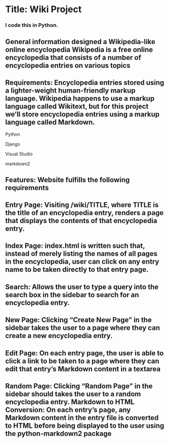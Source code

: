 # Title: Wiki Project
### I code this in Python.

## General information designed a Wikipedia-like online encyclopedia Wikipedia is a free online encyclopedia that consists of a number of encyclopedia entries on various topics

## Requirements: Encyclopedia entries stored using a lighter-weight human-friendly markup language. Wikipedia happens to use a markup language called Wikitext, but for this project we’ll store encyclopedia entries using a markup language called Markdown.

Python

Django

Visual Studio

markdown2

## Features: Website fulfills the following requirements

## Entry Page: Visiting /wiki/TITLE, where TITLE is the title of an encyclopedia entry, renders a page that displays the contents of that encyclopedia entry.

## Index Page: index.html is written such that, instead of merely listing the names of all pages in the encyclopedia, user can click on any entry name to be taken directly to that entry page.

## Search: Allows the user to type a query into the search box in the sidebar to search for an encyclopedia entry.

## New Page: Clicking “Create New Page” in the sidebar takes the user to a page where they can create a new encyclopedia entry.

## Edit Page: On each entry page, the user is able to click a link to be taken to a page where they can edit that entry’s Markdown content in a textarea

## Random Page: Clicking “Random Page” in the sidebar should takes the user to a random encyclopedia entry. Markdown to HTML Conversion: On each entry’s page, any Markdown content in the entry file is converted to HTML before being displayed to the user using the python-markdown2 package
